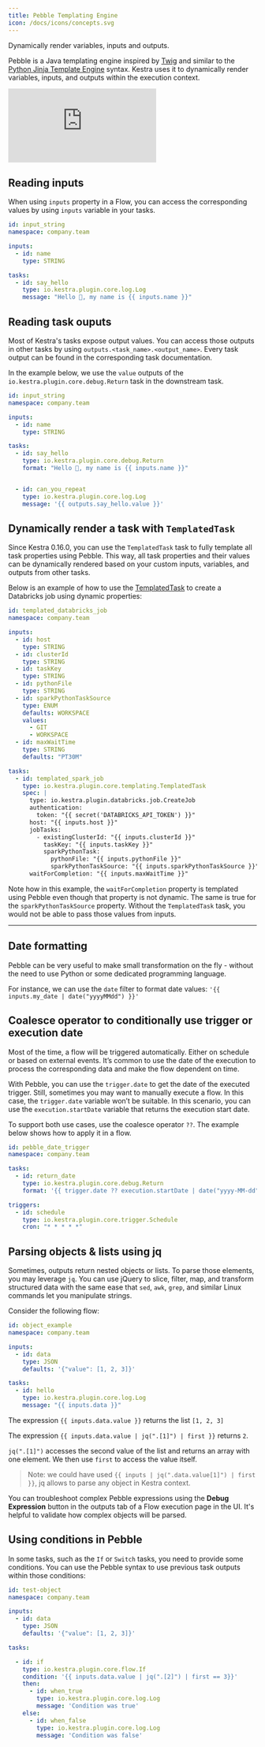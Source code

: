 ```yaml
---
title: Pebble Templating Engine
icon: /docs/icons/concepts.svg
---
```


Dynamically render variables, inputs and outputs.

Pebble is a Java templating engine inspired by [Twig](https://twig.symfony.com/) and similar to the [Python Jinja Template Engine](https://palletsprojects.com/p/jinja/) syntax. Kestra uses it to dynamically render variables, inputs, and outputs within the execution context.

<div class="video-container">
  <iframe src="https://www.youtube.com/embed/TJ4BFBV8ZvU?si=KO8dnt105CVuvo8D" title="YouTube video player" frameborder="0" allow="accelerometer; autoplay; clipboard-write; encrypted-media; gyroscope; picture-in-picture; web-share" referrerpolicy="strict-origin-when-cross-origin" allowfullscreen></iframe>
</div>

## Reading inputs

When using `inputs` property in a Flow, you can access the corresponding values by using `inputs` variable in your tasks.

```yaml
id: input_string
namespace: company.team

inputs:
  - id: name
    type: STRING

tasks:
  - id: say_hello
    type: io.kestra.plugin.core.log.Log
    message: "Hello 👋, my name is {{ inputs.name }}"
```

## Reading task ouputs

Most of Kestra's tasks expose output values. You can access those outputs in other tasks by using `outputs.<task_name>.<output_name>`. Every task output can be found in the corresponding task documentation.

In the example below, we use the `value` outputs of the `io.kestra.plugin.core.debug.Return` task in the downstream task.

```yaml
id: input_string
namespace: company.team

inputs:
  - id: name
    type: STRING

tasks:
  - id: say_hello
    type: io.kestra.plugin.core.debug.Return
    format: "Hello 👋, my name is {{ inputs.name }}"


  - id: can_you_repeat
    type: io.kestra.plugin.core.log.Log
    message: '{{ outputs.say_hello.value }}'
```

## Dynamically render a task with `TemplatedTask`

Since Kestra 0.16.0, you can use the `TemplatedTask` task to fully template all task properties using Pebble. This way, all task properties and their values can be dynamically rendered based on your custom inputs, variables, and outputs from other tasks.

Below is an example of how to use the [TemplatedTask](/plugins/tasks/templating/io.kestra.plugin.core.templating.TemplatedTask) to create a Databricks job using dynamic properties:

```yaml
id: templated_databricks_job
namespace: company.team

inputs:
  - id: host
    type: STRING
  - id: clusterId
    type: STRING
  - id: taskKey
    type: STRING
  - id: pythonFile
    type: STRING
  - id: sparkPythonTaskSource
    type: ENUM
    defaults: WORKSPACE
    values:
      - GIT
      - WORKSPACE
  - id: maxWaitTime
    type: STRING
    defaults: "PT30M"

tasks:
  - id: templated_spark_job
    type: io.kestra.plugin.core.templating.TemplatedTask
    spec: |
      type: io.kestra.plugin.databricks.job.CreateJob
      authentication:
        token: "{{ secret('DATABRICKS_API_TOKEN') }}"
      host: "{{ inputs.host }}"
      jobTasks:
        - existingClusterId: "{{ inputs.clusterId }}"
          taskKey: "{{ inputs.taskKey }}"
          sparkPythonTask:
            pythonFile: "{{ inputs.pythonFile }}"
            sparkPythonTaskSource: "{{ inputs.sparkPythonTaskSource }}"
      waitForCompletion: "{{ inputs.maxWaitTime }}"
```

Note how in this example, the `waitForCompletion` property is templated using Pebble even though that property is not dynamic. The same is true for the `sparkPythonTaskSource` property. Without the `TemplatedTask` task, you would not be able to pass those values from inputs.

---

## Date formatting

Pebble can be very useful to make small transformation on the fly - without the need to use Python or some dedicated programming language.

For instance, we can use the `date` filter to format date values: `'{{ inputs.my_date | date("yyyyMMdd") }}'`

## Coalesce operator to conditionally use trigger or execution date

Most of the time, a flow will be triggered automatically. Either on schedule or based on external events. It’s common to use the date of the execution to process the corresponding data and make the flow dependent on time.

With Pebble, you can use the `trigger.date` to get the date of the executed trigger.
Still, sometimes you may want to manually execute a flow. In this case, the `trigger.date` variable won’t be suitable. In this scenario, you can use the `execution.startDate` variable that returns the execution start date.

To support both use cases, use the coalesce operator `??`. The example below shows how to apply it in a flow.

```yaml
id: pebble_date_trigger
namespace: company.team

tasks:
  - id: return_date
    type: io.kestra.plugin.core.debug.Return
    format: '{{ trigger.date ?? execution.startDate | date("yyyy-MM-dd")}}'

triggers:
  - id: schedule
    type: io.kestra.plugin.core.trigger.Schedule
    cron: "* * * * *"
```

## Parsing objects & lists using jq

Sometimes, outputs return nested objects or lists. To parse those elements, you may leverage `jq`. You can use jQuery to slice, filter, map, and transform structured data with the same ease that `sed`, `awk`, `grep`, and similar Linux commands let you manipulate strings.

Consider the following flow:

```yaml
id: object_example
namespace: company.team

inputs:
  - id: data
    type: JSON
    defaults: '{"value": [1, 2, 3]}'

tasks:
  - id: hello
    type: io.kestra.plugin.core.log.Log
    message: "{{ inputs.data }}"
```

The expression `{{ inputs.data.value }}` returns the list `[1, 2, 3]`

The expression `{{ inputs.data.value | jq(".[1]") | first }}` returns `2`.

`jq(".[1]")` accesses the second value of the list and returns an array with one element. We then use `first` to access the value itself.

> Note: we could have used `{{ inputs | jq(".data.value[1]") | first }}`, jq allows to parse any object in Kestra context.

You can troubleshoot complex Pebble expressions using the **Debug Expression** button in the outputs tab of a Flow execution page in the UI. It's helpful to validate how complex objects will be parsed.


## Using conditions in Pebble

In some tasks, such as the `If` or `Switch` tasks, you need to provide some conditions. You can use the Pebble syntax to use previous task outputs within those conditions:

```yaml
id: test-object
namespace: company.team

inputs:
  - id: data
    type: JSON
    defaults: '{"value": [1, 2, 3]}'

tasks:

  - id: if
    type: io.kestra.plugin.core.flow.If
    condition: '{{ inputs.data.value | jq(".[2]") | first == 3}}'
    then:
      - id: when_true
        type: io.kestra.plugin.core.log.Log
        message: 'Condition was true'
    else:
      - id: when_false
        type: io.kestra.plugin.core.log.Log
        message: 'Condition was false'
```

